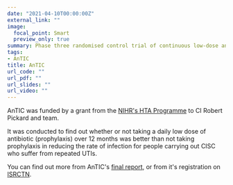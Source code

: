 ```yaml
---
date: "2021-04-10T00:00:00Z"
external_link: ""
image:
  focal_point: Smart
  preview_only: true
summary: Phase three randomised control trial of continuous low-dose antibiotic prohylaxis for adults with repeated urinary tract infections
tags:
- AnTIC
title: AnTIC
url_code: ""
url_pdf: ""
url_slides: ""
url_video: ""
---
```


AnTIC was funded by a grant from the [NIHR's HTA Programme](https://www.nihr.ac.uk/explore-nihr/funding-programmes/health-technology-assessment.htm) to CI Robert Pickard and team.

It was conducted to find out whether or not taking a daily low dose of antibiotic (prophylaxis) over 12 months was better than not taking prophylaxis in reducing the rate of infection for people carrying out CISC who suffer from repeated UTIs.

You can find out more from AnTIC's [final report](https://doi.org/10.3310/hta22240), or from it's registration on [ISRCTN](https://doi.org/10.1186/ISRCTN67145101).
